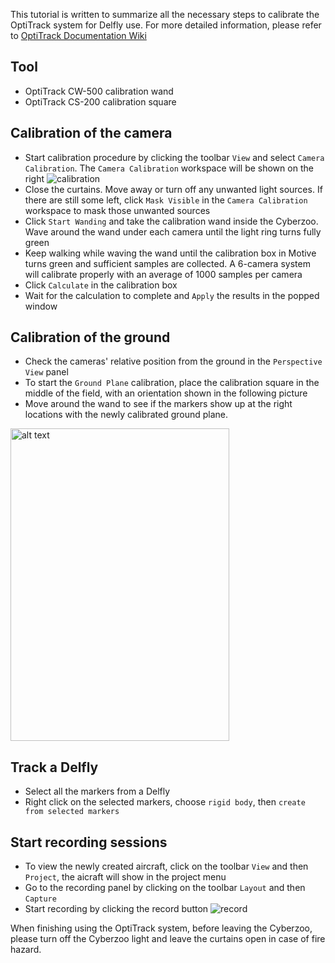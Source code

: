 This tutorial is written to summarize all the necessary steps to calibrate the OptiTrack system for Delfly use. For more detailed information, please refer to [OptiTrack Documentation Wiki](https://v22.wiki.optitrack.com/index.php?title=OptiTrack_Documentation_Wiki)

## Tool
* OptiTrack CW-500 calibration wand 
* OptiTrack CS-200 calibration square

## Calibration of the camera
* Start calibration procedure by clicking the toolbar `View` and select `Camera Calibration`. The `Camera Calibration` workspace will be shown on the right
![calibration](https://github.com/tudelft/mavlab/blob/master/photos/drones/nimble/optitrack_calibration.png)
* Close the curtains. Move away or turn off any unwanted light sources. If there are still some left, click `Mask Visible` in the `Camera Calibration` workspace to mask those unwanted sources
* Click `Start Wanding` and take the calibration wand inside the Cyberzoo. Wave around the wand under each camera until the light ring turns fully green
* Keep walking while waving the wand until the calibration box in Motive turns green and sufficient samples are collected. A 6-camera system will calibrate properly with an average of 1000 samples per camera 
* Click `Calculate` in the calibration box
* Wait for the calculation to complete and `Apply` the results in the popped window

## Calibration of the ground
* Check the cameras' relative position from the ground in the `Perspective View` panel 
* To start the `Ground Plane` calibration, place the calibration square in the middle of the field, with an orientation shown in the following picture
* Move around the wand to see if the markers show up at the right locations with the newly calibrated ground plane.
<img src="https://github.com/tudelft/mavlab/blob/master/photos/drones/nimble/OptiTrack_calibration_square_orientation.jpg" alt="alt text" width="350" height="500">


## Track a Delfly
* Select all the markers from a Delfly
* Right click on the selected markers, choose `rigid body`, then `create from selected markers`

## Start recording sessions
* To view the newly created aircraft, click on the toolbar `View` and then `Project`, the aicraft will show in the project menu
* Go to the recording panel by clicking on the toolbar `Layout` and then `Capture`
* Start recording by clicking the record button 
![record](https://github.com/tudelft/mavlab/blob/master/photos/drones/nimble/optitrack_record.png)


When finishing using the OptiTrack system, before leaving the Cyberzoo, please turn off the Cyberzoo light and leave the curtains open in case of fire hazard.